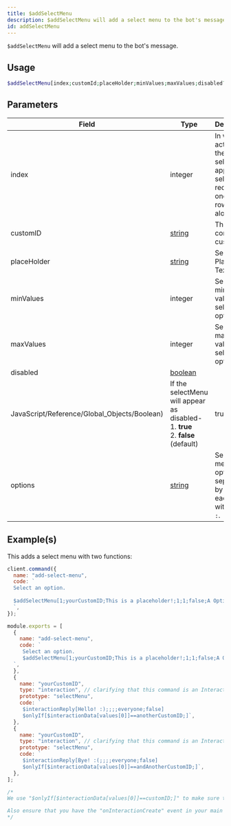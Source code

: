 ```yaml
---
title: $addSelectMenu
description: $addSelectMenu will add a select menu to the bot's message.
id: addSelectMenu
---
```


`$addSelectMenu` will add a select menu to the bot's message.

## Usage

```php
$addSelectMenu[index;customId;placeHolder;minValues;maxValues;disabled?;label:description:value:default?:emoji?;...]
```

## Parameters

| Field                                        | Type                                                                                                | Description                                                                                  | Required |
| -------------------------------------------- | --------------------------------------------------------------------------------------------------- | -------------------------------------------------------------------------------------------- | :------: |
| index                                        | integer                                                                                             | In which actionRow the selectMenu appears, a selectMenu requires one whole row for it alone. |   true   |
| customID                                     | [string](https://developer.mozilla.org/en-US/docs/Web/JavaScript/Reference/Global_Objects/String)   | The component custom ID.                                                                     |   true   |
| placeHolder                                  | [string](https://developer.mozilla.org/en-US/docs/Web/JavaScript/Reference/Global_Objects/String)   | SelectMenu Placeholder Text.                                                                 |   true   |
| minValues                                    | integer                                                                                             | SelectMenu minimal value of selectable options                                               |   true   |
| maxValues                                    | integer                                                                                             | SelectMenu maximal value of selectable options                                               |   true   |
| disabled                                     | [boolean](https://developer.mozilla.org/en-US/docs/Web/JavaScript/Reference/Global_Objects/Boolean) |
| JavaScript/Reference/Global_Objects/Boolean) | If the selectMenu will appear as disabled- <br /> 1. **true** <br /> 2. **false** (default)         | true                                                                                         |
| options                                      | [string](https://developer.mozilla.org/en-US/docs/Web/JavaScript/Reference/Global_Objects/String)   | Select menu options separated by eachother with `;` and `:`.                                 |   true   |

## Example(s)

This adds a select menu with two functions:

```javascript
client.command({
  name: "add-select-menu",
  code: `
  Select an option.
  
  $addSelectMenu[1;yourCustomID;This is a placeholder!;1;1;false;A Option:Description of option B:anotherCustomID:false;B Option:Description of option B:andAnotherCustomID:true]
  `,
});

module.exports = [
  {
    name: "add-select-menu",
    code: `
     Select an option.
     $addSelectMenu[1;yourCustomID;This is a placeholder!;1;1;false;A Option:Description of option B:anotherCustomID:false;B Option:Description of option B:andAnotherCustomID:true]
  `,
  },
  {
    name: "yourCustomID",
    type: "interaction", // clarifying that this command is an Interaction
    prototype: "selectMenu",
    code: `
     $interactionReply[Hello! :);;;;everyone;false]
     $onlyIf[$interactionData[values[0]]==anotherCustomID;]`,
  },
  {
    name: "yourCustomID",
    type: "interaction", // clarifying that this command is an Interaction
    prototype: "selectMenu",
    code: `
     $interactionReply[Bye! :(;;;;everyone;false]
     $onlyIf[$interactionData[values[0]]==andAnotherCustomID;]`,
  },
];

/* 
We use "$onlyIf[$interactionData[values[0]]==customID;]" to make sure this only will be triggered for the according select menu option.

Also ensure that you have the "onInteractionCreate" event in your main file (index.js in most cases).
*/
```

[dp]: https://discord.com/developers/docs/interactions/message-components#button-object-button-styles
